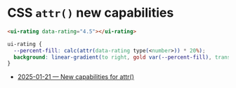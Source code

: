 # CSS `attr()` new capabilities

```html
<ui-rating data-rating="4.5"></ui-rating>
```

```css
ui-rating {
  --percent-fill: calc(attr(data-rating type(<number>)) * 20%);
  background: linear-gradient(to right, gold var(--percent-fill), transparent var(--percent-fill));
}
```

- [2025-01-21 — New capabilities for attr()](https://una.im/advanced-attr/)
